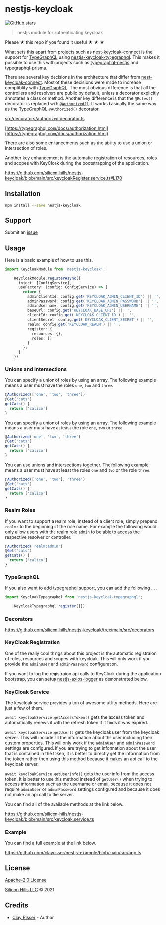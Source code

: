 # nestjs-keycloak

[![GitHub stars](https://img.shields.io/github/stars/silicon-hills/nestjs-keycloak.svg?style=social&label=Stars)](https://github.com/silicon-hills/nestjs-keycloak)

> nestjs module for authenticating keycloak

Please ★ this repo if you found it useful ★ ★ ★

What sets this apart from projects such as [nest-keycloak-connect](https://www.npmjs.com/package/nest-keycloak-connect) is
the support for [TypeGraphQL](https://typegraphql.com) using [nestjs-keycloak-typegraphql](https://www.npmjs.com/package/nestjs-keycloak-typegraphql).
This makes it possible to use this with projects such as [typegraphql-nestjs](https://www.npmjs.com/package/typegraphql-nestjs)
and [typegraphql-prisma](https://www.npmjs.com/package/typegraphql-prisma).

There are several key decisions in the architecture that differ from [nest-keycloak-connect](https://www.npmjs.com/package/nest-keycloak-connect). Most of these decisions were made to increase comptiblity with [TypeGraphQL](https://typegraphql.com). The most obvious difference is that all
the controllers and resolvers are public by default, unless a decorator explicitly annotates a class or method. Another key difference is that
the `@Roles()` decorator is replaced with [`@Authorized()`](src/decorators/authorized.decorator.ts). It works basically the same way as the
TypeGraphQL `@Authorized()` decorator.

[src/decorators/authorized.decorator.ts](src/decorators/authorized.decorator.ts)

[https://typegraphql.com/docs/authorization.html](https://typegraphql.com/docs/authorization.html)

There are also some enhancements such as the ability to use a union or intersection of roles.

Another key enhancement is the automatic registration of resources, roles and scopes with KeyCloak during the bootstrapping of the application.

https://github.com/silicon-hills/nestjs-keycloak/blob/main/src/keycloakRegister.service.ts#L170


## Installation

```sh
npm install --save nestjs-keycloak
```

## Support

Submit an [issue](https://github.com/silicon-hills/nestjs-keycloak/issues/new)

## Usage

Here is a basic example of how to use this.

```ts
import KeycloakModule from 'nestjs-keycloak';
```

```ts
    KeycloakModule.registerAsync({
      inject: [ConfigService],
      useFactory: (config: ConfigService) => {
        return {
          adminClientId: config.get('KEYCLOAK_ADMIN_CLIENT_ID') || '',
          adminPassword: config.get('KEYCLOAK_ADMIN_PASSWORD') || '',
          adminUsername: config.get('KEYCLOAK_ADMIN_USERNAME') || '',
          baseUrl: config.get('KEYCLOAK_BASE_URL') || '',
          clientId: config.get('KEYCLOAK_CLIENT_ID') || '',
          clientSecret: config.get('KEYCLOAK_CLIENT_SECRET') || '',
          realm: config.get('KEYCLOAK_REALM') || '',
          register: {
            resources: {},
            roles: []
          }
        };
      }
    })
```

### Unions and Intersections

You can specify a union of roles by using an array. The following example
means a user must have the roles `one`, `two` and `three`.

```ts
@Authorized(['one', 'two', 'three'])
@Get('cats')
getCats() {
  return ['calico']
}
```

You can specify a union of roles by using an array. The following example
means a user must have at least the role `one`, `two` or `three`.

```ts
@Authorized('one', 'two', 'three')
@Get('cats')
getCats() {
  return ['calico']
}
```

You can use unions and intersections together. The following example
means a user must have at least the roles `one` and `two` or the role `three`.

```ts
@Authorized(['one', 'two'], 'three')
@Get('cats')
getCats() {
  return ['calico']
}
```

### Realm Roles

If you want to support a realm role, instead of a client role, simply prepend `realm:`
to the beginning of the role name. For example the following would only allow users
with the realm role `admin` to be able to access the respective resolver or controller.

```ts
@Authorized('realm:admin')
@Get('cats')
getCats() {
  return ['calico']
}
```

### TypeGraphQL

If you also want to add typegraphql support, you can add the following . . .

```ts
import KeycloakTypegraphql from 'nestjs-keycloak-typegraphql';
```

```ts
    KeycloakTypegraphql.register({})
```

### Decorators

https://github.com/silicon-hills/nestjs-keycloak/tree/main/src/decorators

### KeyCloak Registration

One of the really cool things about this project is the automatic registraion of
roles, resources and scopes with keycloak. This will only work if you provide
the `adminUser` and `adminPassword` configuration.

If you want to log the registraion api calls to KeyCloak during the application bootstrap, you can setup
[nestjs-axios-logger](https://www.npmjs.com/package/nestjs-axios-logger) as demonstrated below.

### KeyCloak Service

The keycloak service provides a ton of awesome utility methods. Here are just a few
of them.

`await keycloakService.getAccessToken()` gets the access token and automatically renews it
with the refresh token if it finds it was expired.

`await keycloakService.getUser()` gets the keycloak user from the keycloak server. This will
include all the information about the user including their custom properties. This will only
work if the `adminUser` and `adminPassword` settings are configured. If you are trying
to get information about the user that is contained in the token, it is better to directly
get the information from the token rather then using this method because it makes an api
call to the keycloak server.

`await keycloakService.getUserInfo()` gets the user info from the access token. It is better
to use this method instead of `getUser()` when trying to access information such as the username
or email, because it does not require `adminUser` or `adminPassword` settings configured and because
it does not make an api call to the server.

You can find all of the available methods at the link below.

https://github.com/silicon-hills/nestjs-keycloak/blob/main/src/keycloak.service.ts

### Example

You can find a full example at the link below.

https://github.com/clayrisser/nestjs-example/blob/main/src/app.ts

## License

[Apache-2.0 License](LICENSE)

[Silicon Hills LLC](https://siliconhills.dev) © 2021

## Credits

- [Clay Risser](https://clayrisser.com) - Author

